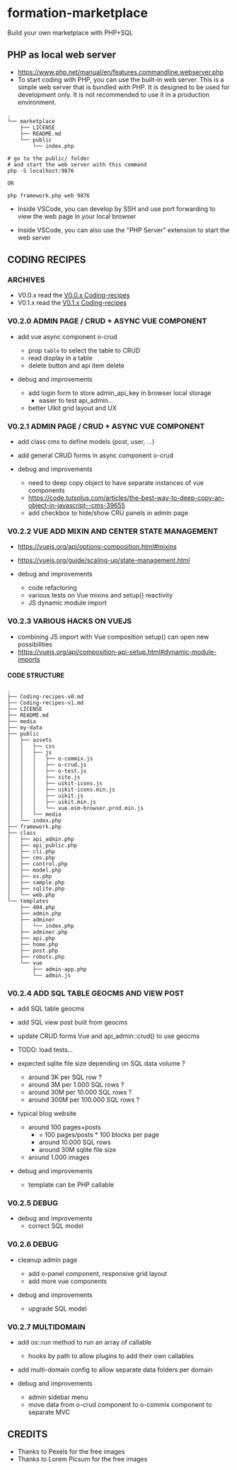 # formation-marketplace

Build your own marketplace with PHP+SQL

## PHP as local web server

* https://www.php.net/manual/en/features.commandline.webserver.php
* To start coding with PHP, you can use the built-in web server. This is a simple web server that is bundled with PHP. It is designed to be used for development only. It is not recommended to use it in a production environment.

```
.
└── marketplace
    ├── LICENSE
    ├── README.md
    └── public
        └── index.php
    
# go to the public/ folder
# and start the web server with this command
php -S localhost:9876

OR

php framework.php web 9876

```

* Inside VSCode, you can develop by SSH and use port forwarding to view the web page in your local browser

* Inside VSCode, you can also use the "PHP Server" extension to start the web server

## CODING RECIPES

### ARCHIVES

* V0.0.x read the [V0.0.x Coding-recipes](Coding-recipes-v0.md)
* V0.1.x read the [V0.1.x Coding-recipes](Coding-recipes-v1.md)

### V0.2.0 ADMIN PAGE / CRUD + ASYNC VUE COMPONENT

* add vue async component o-crud
    * prop `table` to select the table to CRUD
    * read display in a table
    * delete button and api item delete

* debug and improvements
    * add login form to store admin_api_key in browser local storage
        * easier to test api_admin...
    * better UIkit grid layout and UX

### V0.2.1 ADMIN PAGE / CRUD + ASYNC VUE COMPONENT

* add class cms to define models (post, user, ...)
* add general CRUD forms in async component o-crud

* debug and improvements
    * need to deep copy object to have separate instances of vue components
    * https://code.tutsplus.com/articles/the-best-way-to-deep-copy-an-object-in-javascript--cms-39655
    * add checkbox to hide/show CRU panels in admin page

### V0.2.2 VUE ADD MIXIN AND CENTER STATE MANAGEMENT

* https://vuejs.org/api/options-composition.html#mixins
* https://vuejs.org/guide/scaling-up/state-management.html

* debug and improvements
    * code refactoring
    * various tests on Vue mixins and setup() reactivity
    * JS dynamic module import


### V0.2.3 VARIOUS HACKS ON VUEJS

* combining JS import with Vue composition setup() can open new possibilities
* https://vuejs.org/api/composition-api-setup.html#dynamic-module-imports

#### CODE STRUCTURE

```
.
├── Coding-recipes-v0.md
├── Coding-recipes-v1.md
├── LICENSE
├── README.md
├── media
├── my-data
├── public
│   ├── assets
│   │   ├── css
│   │   ├── js
│   │   │   ├── o-commix.js
│   │   │   ├── o-crud.js
│   │   │   ├── o-test.js
│   │   │   ├── site.js
│   │   │   ├── uikit-icons.js
│   │   │   ├── uikit-icons.min.js
│   │   │   ├── uikit.js
│   │   │   ├── uikit.min.js
│   │   │   └── vue.esm-browser.prod.min.js
│   │   └── media
│   └── index.php
├── framework.php
├── class
│   ├── api_admin.php
│   ├── api_public.php
│   ├── cli.php
│   ├── cms.php
│   ├── control.php
│   ├── model.php
│   ├── os.php
│   ├── sample.php
│   ├── sqlite.php
│   └── web.php
└── templates
    ├── 404.php
    ├── admin.php
    ├── adminer
    │   └── index.php
    ├── adminer.php
    ├── api.php
    ├── home.php
    ├── post.php
    ├── robots.php
    └── vue
        ├── admin-app.php
        └── admin.js
```

### V0.2.4 ADD SQL TABLE GEOCMS AND VIEW POST

* add SQL table geocms
* add SQL view post built from geocms
* update CRUD forms Vue and api_admin::crud() to use geocms

* TODO: load tests...
* expected sqlite file size depending on SQL data volume ?
    * around 3K per SQL row ?
    * around 3M per 1.000 SQL rows ?
    * around 30M per 10.000 SQL rows ?
    * around 300M per 100.000 SQL rows ?

* typical blog website
    * around 100 pages+posts
        * = 100 pages/posts * 100 blocks per page
        * around 10.000 SQL rows
        * around 30M sqlite file size
    * around 1.000 images
* debug and improvements
    * template can be PHP callable

### V0.2.5 DEBUG

* debug and improvements
    * correct SQL model

### V0.2.6 DEBUG

* cleanup admin page
    * add o-panel component, responsive grid layout
    * add more vue components

* debug and improvements
    * upgrade SQL model

### V0.2.7 MULTIDOMAIN

* add os::run method to run an array of callable
  * hooks by path to allow plugins to add their own callables
* add multi-domain config to allow separate data folders per domain

* debug and improvements
    * admin sidebar menu 
    * move data from o-crud component to o-commix component to separate MVC

## CREDITS

* Thanks to Pexels for the free images
* Thanks to Lorem Picsum for the free images


